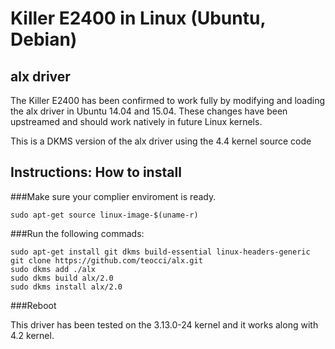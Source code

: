 #  Killer E2400 in Linux (Ubuntu, Debian) 

## alx driver
The Killer E2400 has been confirmed to work fully by modifying and loading the alx driver in Ubuntu 14.04 and 15.04. These changes have been upstreamed and should work natively in future Linux kernels.

This is a DKMS version of the alx driver using the 4.4 kernel source code 

## Instructions: How to install

###Make sure your complier enviroment is ready.
```
sudo apt-get source linux-image-$(uname-r) 
```
###Run the following commads: 
```
sudo apt-get install git dkms build-essential linux-headers-generic
git clone https://github.com/teocci/alx.git
sudo dkms add ./alx
sudo dkms build alx/2.0
sudo dkms install alx/2.0
```
###Reboot

This driver has been tested on the 3.13.0-24 kernel and it works along with 4.2 kernel.
